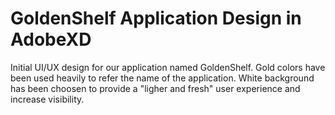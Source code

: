 # GoldenShelf Application Design in AdobeXD

Initial UI/UX design for our application named GoldenShelf. Gold colors have been used heavily to refer the name of the application. White background has been choosen to provide a "ligher and fresh" user experience and increase visibility.
